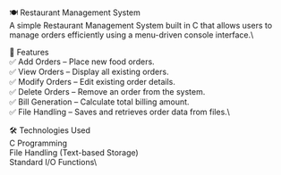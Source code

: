 🍽️ Restaurant Management System\
A simple Restaurant Management System built in C that allows users to manage orders efficiently using a menu-driven console interface.\

🚀 Features\
✅ Add Orders – Place new food orders.\
✅ View Orders – Display all existing orders.\
✅ Modify Orders – Edit existing order details.\
✅ Delete Orders – Remove an order from the system.\
✅ Bill Generation – Calculate total billing amount.\
✅ File Handling – Saves and retrieves order data from files.\

🛠️ Technologies Used\
C Programming\
File Handling (Text-based Storage)\
Standard I/O Functions\
